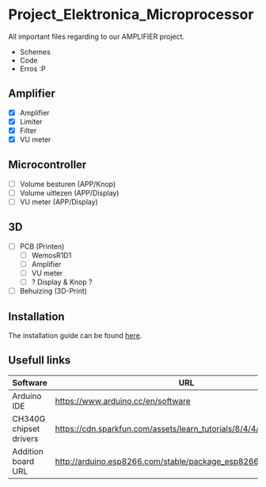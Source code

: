 # Project_Elektronica_Microprocessor
All important files regarding to our AMPLIFIER project. 

- Schemes
- Code
- Erros :P

## Amplifier

- [x] Amplifier
- [x] Limiter
- [x] Filter
- [x] VU meter

## Microcontroller
- [ ] Volume besturen (APP/Knop)
- [ ] Volume uitlezen (APP/Display)
- [ ] VU meter (APP/Display)

## 3D
- [ ] PCB (Printen)
    - [ ] WemosR1D1
    - [ ] Amplifier
    - [ ] VU meter
    - [ ] ? Display & Knop ?
- [ ] Behuizing (3D-Print)

## Installation
The installation guide can be found [here](https://github.com/Lauwy222/Project_Elektronica_Microprocessor/blob/main/INSTALL.md).


## Usefull links

| Software | URL |
| ------ | ------ |
| Arduino IDE | https://www.arduino.cc/en/software |
| CH340G chipset drivers | https://cdn.sparkfun.com/assets/learn_tutorials/8/4/4/CH341SER.EXE |
| Addition board URL | http://arduino.esp8266.com/stable/package_esp8266com_index.json |



[HOME]: https://github.com/Lauwy222/Project_Elektronica_Microprocessor "Go back"
[IDE]: https://www.arduino.cc/en/software 
[CH340G-Drivers]: https://cdn.sparkfun.com/assets/learn_tutorials/8/4/4/CH341SER.EXE
[ABU]: http://arduino.esp8266.com/stable/package_esp8266com_index.json

